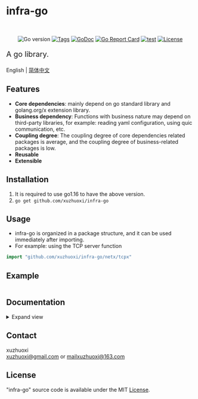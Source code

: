 # infra-go

<div align=center>

<br/>

![Go version](https://img.shields.io/badge/go-%3E%3Dv1.16-9cf)
[![Tags](https://img.shields.io/badge/tags-1.0.4-green.svg)](https://github.com/xuzhuoxi/infra-go/tags)
[![GoDoc](https://godoc.org/github.com/xuzhuoxi/infra-go?status.svg)](https://pkg.go.dev/github.com/xuzhuoxi/infra-go)
[![Go Report Card](https://goreportcard.com/badge/github.com/xuzhuoxi/infra-go)](https://goreportcard.com/report/github.com/xuzhuoxi/infra-go)
[![test](https://github.com/xuzhuoxi/infra-go/actions/workflows/codecov.yml/badge.svg?branch=main&event=push)](https://github.com/xuzhuoxi/infra-go/actions/workflows/codecov.yml)
[![License](https://img.shields.io/badge/license-MIT-blue.svg)](https://github.com/xuzhuoxi/infra-go/blob/master/LICENSE)

</div>

<div STYLE="page-break-after: always;"></div>
<p style="font-size: 20px"> 
  A go library.
</p>

English | [简体中文](./README_zh-CN.md)

## Features
+ **Core dependencies**: mainly depend on go standard library and golang.org/x extension library.  
+ **Business dependency**: Functions with business nature may depend on third-party libraries, for example: reading yaml configuration, using quic communication, etc.  
+ **Coupling degree**: The coupling degree of core dependencies related packages is average, and the coupling degree of business-related packages is low.  
+ **Reusable**  
+ **Extensible**  

## Installation
1. It is required to use go1.16 to have the above version.  
2. `go get github.com/xuzhuoxi/infra-go`  

## Usage
+ infra-go is organized in a package structure, and it can be used immediately after importing.  
+ For example: using the TCP server function  
```go
import "github.com/xuzhuoxi/infra-go/netx/tcpx"
```

## Example
```go

```

## Documentation
<details>
<summary>Expand view</summary>
<pre><code>.
├── alg: Common algorithm
│   ├── astar: AStar algorithm supported 2D 3D static path finding.
├── binaryx: Binary data serialization and deserialization.
├── bytex: Byte slice and byte buff serialization and deserialization.
├── cmdx: Command line input listening, interpretation and processing.
├── cryptox: Encrypt.
├── encodingx: Encode and decode.
│   ├── gobx: Gob encode and decode.
│   ├── jsonx: Json encode and decode.
├── graphicx: Graphic and color processing library, image color correlation function
│   ├── blendx: blend mode support
├── imagex: Image processing library, including loading and saving processing of various image formats
│   ├── formatx: Image format support
│   │   ├── jpegx: jpg,jpeg,jps support
│   │   ├── pngx: png support
│   ├── resizex: resize support
├── errorsx: error
├── eventx: A simple event module.
├── extendx: Common extension.
│   ├── protox: Proto Extension.
├── lang: Some commonly used functions for go language.
│   ├── listx: go list
├── logx:  A log module
├── mathx: A set of math methods.
├── netx:  Net module, include server and client module.
├── osxu:  A set of function for OS.
├── regexpx: A set of commonly used regular expressions
├── slicex: A set of slice functions for basic structure.
├── stringx: A set of functions for string.
├── timex: A set of functions for timer
</code></pre>
</details>  

## Contact
xuzhuoxi   
<xuzhuoxi@gmail.com> or <mailxuzhuoxi@163.com>  

## License
"infra-go" source code is available under the MIT [License](/LICENSE).